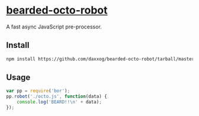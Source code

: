 [bearded-octo-robot](https://github.com/daxxog/bearded-octo-robot)
==================

A fast async JavaScript pre-processor.

Install
-------
```bash
npm install https://github.com/daxxog/bearded-octo-robot/tarball/master
```

Usage
------
```javascript
var pp = require('bor');
pp.robot('./octo.js', function(data) {
    console.log('BEARD!!\n' + data);
});
```